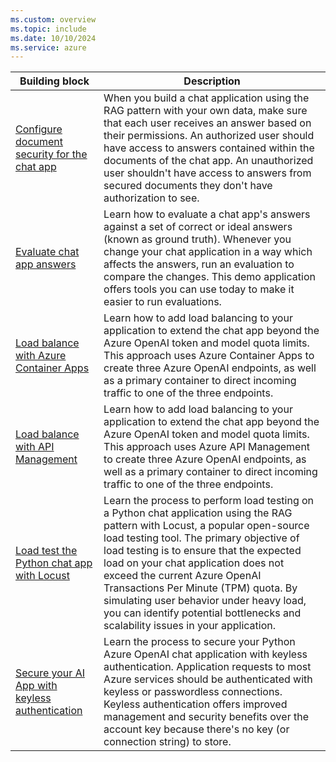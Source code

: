```yaml
---
ms.custom: overview
ms.topic: include
ms.date: 10/10/2024
ms.service: azure
---
```


| Building block | Description |
|----------------|-------------|
| [Configure document security for the chat app](../../python/get-started-app-chat-document-security-trim.md?toc=/azure/developer/ai/toc.json&bc=/azure/developer/ai/breadcrumb/toc.json)  |  When you build a chat application using the RAG pattern with your own data, make sure that each user receives an answer based on their permissions. An authorized user should have access to answers contained within the documents of the chat app. An unauthorized user shouldn't have access to answers from secured documents they don't have authorization to see. |
| [Evaluate chat app answers](../../python/get-started-app-chat-evaluations.md?toc=/azure/developer/ai/toc.json&bc=/azure/developer/ai/breadcrumb/toc.json) | Learn how to evaluate a chat app's answers against a set of correct or ideal answers (known as ground truth). Whenever you change your chat application in a way which affects the answers, run an evaluation to compare the changes. This demo application offers tools you can use today to make it easier to run evaluations. |
| [Load balance with Azure Container Apps](../../python/get-started-app-chat-scaling-with-azure-container-apps.md?toc=/azure/developer/ai/toc.json&bc=/azure/developer/ai/breadcrumb/toc.json) | Learn how to add load balancing to your application to extend the chat app beyond the Azure OpenAI token and model quota limits. This approach uses Azure Container Apps to create three Azure OpenAI endpoints, as well as a primary container to direct incoming traffic to one of the three endpoints. |
| [Load balance with API Management](../../python/get-started-app-chat-scaling-with-azure-api-management.md?toc=/azure/developer/ai/toc.json&bc=/azure/developer/ai/breadcrumb/toc.json) | Learn how to add load balancing to your application to extend the chat app beyond the Azure OpenAI token and model quota limits. This approach uses Azure API Management to create three Azure OpenAI endpoints, as well as a primary container to direct incoming traffic to one of the three endpoints. |
| [Load test the Python chat app with Locust](../../python/get-started-app-chat-app-load-test-locust.md?toc=/azure/developer/ai/toc.json&bc=/azure/developer/ai/breadcrumb/toc.json) | Learn the process to perform load testing on a Python chat application using the RAG pattern with Locust, a popular open-source load testing tool. The primary objective of load testing is to ensure that the expected load on your chat application does not exceed the current Azure OpenAI Transactions Per Minute (TPM) quota. By simulating user behavior under heavy load, you can identify potential bottlenecks and scalability issues in your application. |
| [Secure your AI App with keyless authentication](../get-started-securing-your-ai-app.md../ai/get-started-securing-your-ai-app.md) | Learn the process to secure your Python Azure OpenAI chat application with keyless authentication. Application requests to most Azure services should be authenticated with keyless or passwordless connections.  Keyless authentication offers improved management and security benefits over the account key because there's no key (or connection string) to store. |


<!--

### Secure Azure resources with passwordless connections

Application requests to most Azure services must be authenticated with keys or [passwordless connections](../passwordless-connections.md). Developers must be diligent to never expose the keys in an unsecure location. Anyone who gains access to the key is able to authenticate to the service. Passwordless authentication offers improved management and security benefits over the account key because there's no key (or connection string) to store.

### Add document security trimming to Azure AI Search

When you build a chat application using the RAG pattern with your own data, make sure that each user receives an answer based on their permissions. Follow the process in this article to [add document access control to your chat app](../../python/get-started-app-chat-document-security-trim.md).

An authorized user should have access to answers contained within the documents of the chat app. An unauthorized user shouldn't have access to answers from secured documents they don't have authorization to see.

### Evaluate chat app answers

Learn how to [evaluate a chat app's answers](../../python/get-started-app-chat-evaluations.md) against a set of correct or ideal answers (known as ground truth). Whenever you change your chat application in a way which affects the answers, run an evaluation to compare the changes. This demo application offers tools you can use today to make it easier to run evaluations.

### Load balance with Azure Container Apps 

Learn how to [add load balancing to your application](../../python/get-started-app-chat-scaling-with-azure-container-apps.md) to extend the chat app beyond the Azure OpenAI token and model quota limits. This approach uses Azure Container Apps to create three Azure OpenAI endpoints, as well as a primary container to direct incoming traffic to one of the three endpoints.

### Load balance with Azure API Management

Learn how to [add load balancing to your application](../../python/get-started-app-chat-scaling-with-azure-api-management.md) to extend the chat app beyond the Azure OpenAI token and model quota limits. This approach uses Azure API Management to create three Azure OpenAI endpoints, as well as a primary container to direct incoming traffic to one of the three endpoints.

### Load test with Locust

Learn the process to perform [load testing](../../python/get-started-app-chat-app-load-test-locust.md) on a Python chat application using the RAG pattern with Locust, a popular open-source load testing tool. The primary objective of load testing is to ensure that the expected load on your chat application does not exceed the current Azure OpenAI Transactions Per Minute (TPM) quota. By simulating user behavior under heavy load, you can identify potential bottlenecks and scalability issues in your application. This process is crucial for ensuring that your chat application remains responsive and reliable, even when faced with a high volume of user requests.

-->
